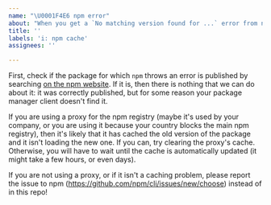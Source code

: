```yaml
---
name: "\U0001F4E6 npm error"
about: "When you get a `No matching version found for ...` error from npm"
title: ''
labels: 'i: npm cache'
assignees: ''

---
```


<!------------^ Click "Preview" for a nicer view!  -->

First, check if the package for which `npm` throws an error is published by searching [on the npm website](https://www.npmjs.com/). If it is, then there is nothing that we can do about it: it was correctly published, but for some reason your package manager client doesn't find it.

If you are using a proxy for the npm registry (maybe it's used by your company, or you are using it because your country blocks the main npm registry), then it's likely that it has cached the old version of the package and it isn't loading the new one. If you can, try clearing the proxy's cache. Otherwise, you will have to wait until the cache is automatically updated (it might take a few hours, or even days).

If you are not using a proxy, or if it isn't a caching problem, please report the issue to npm (https://github.com/npm/cli/issues/new/choose) instead of in this repo!
